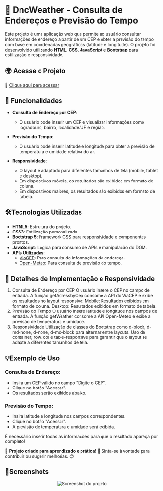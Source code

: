 # 🚀 DncWeather - Consulta de Endereços e Previsão do Tempo

Este projeto é uma aplicação web que permite ao usuário consultar informações de endereço a partir de um 
CEP e obter a previsão do tempo com base em coordenadas geográficas (latitude e longitude). 
O projeto foi desenvolvido utilizando **HTML**, **CSS**, **JavaScript** e **Bootstrap** para estilização e responsividade.

## 🌍 Acesse o Projeto
🔗 [Clique aqui para acessar](https://rodrigo-falcao.github.io/Bootstrap-Api/)

## 📌 Funcionalidades

- **Consulta de Endereço por CEP**:
  - O usuário pode inserir um CEP e visualizar informações como logradouro, bairro, localidade/UF e região.
  
- **Previsão do Tempo**:
  - O usuário pode inserir latitude e longitude para obter a previsão de temperatura e umidade relativa do ar.

- **Responsividade**:
  - O layout é adaptado para diferentes tamanhos de tela (mobile, tablet e desktop).
  - Em dispositivos móveis, os resultados são exibidos em formato de coluna.
  - Em dispositivos maiores, os resultados são exibidos em formato de tabela.

## 🛠️Tecnologias Utilizadas

- **HTML5**: Estrutura do projeto.
- **CSS3**: Estilização personalizada.
- **Bootstrap 5**: Framework CSS para responsividade e componentes prontos.
- **JavaScript**: Lógica para consumo de APIs e manipulação do DOM.
- **APIs Utilizadas**:
  - [ViaCEP](https://viacep.com.br/): Para consulta de informações de endereço.
  - [Open-Meteo](https://open-meteo.com/): Para consulta de previsão do tempo.



## 📱 Detalhes de Implementação e Responsividade
1. Consulta de Endereço por CEP
O usuário insere o CEP no campo de entrada.
A função getAdressbyCep consome a API do ViaCEP e exibe os resultados no layout responsivo:
Mobile: Resultados exibidos em formato de coluna.
Desktop: Resultados exibidos em formato de tabela.
2. Previsão do Tempo
O usuário insere latitude e longitude nos campos de entrada.
A função getWeather consome a API Open-Meteo e exibe a previsão de temperatura e umidade.
3. Responsividade
Utilização de classes do Bootstrap como d-block, d-md-none, d-none, d-md-block para alternar entre layouts.
Uso de container, row, col e table-responsive para garantir que o layout se adapte a diferentes tamanhos de tela.

## 💡Exemplo de Uso
### Consulta de Endereço:

- Insira um CEP válido no campo "Digite o CEP".
- Clique no botão "Acessar".
- Os resultados serão exibidos abaixo.
### Previsão do Tempo:

- Insira latitude e longitude nos campos correspondentes.
- Clique no botão "Acessar".
- A previsão de temperatura e umidade será exibida.

É necessário inserir todas as informações para que o resultado apareça por completo!

🔹 **Projeto criado para aprendizado e prática!** 🚀 Sinta-se à vontade para contribuir ou sugerir melhorias. 😊

## 📸Screenshots
<p align="center">
  <img src="https://github.com/user-attachments/assets/2c95e218-1358-4bee-a80e-e93381893992" alt="Screenshot do projeto">
</p>

